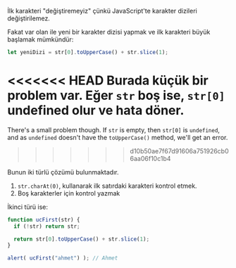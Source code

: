 İlk karakteri "değiştiremeyiz" çünkü JavaScript'te karakter dizileri değiştirilemez.

Fakat var olan ile yeni bir karakter dizisi yapmak ve ilk karakteri büyük başlamak mümkündür:

```js
let yeniDizi = str[0].toUpperCase() + str.slice(1);
```

<<<<<<< HEAD
Burada küçük bir problem var. Eğer `str` boş ise, `str[0]` undefined olur ve hata döner.
=======
There's a small problem though. If `str` is empty, then `str[0]` is `undefined`, and as `undefined` doesn't have the `toUpperCase()` method, we'll get an error.
>>>>>>> d10b50ae7f67d91606a751926cb06aa06f10c1b4

Bunun iki türlü çözümü bulunmaktadır.

1. `str.charAt(0)`, kullanarak ilk satırdaki karakteri kontrol etmek.
2. Boş karakterler için kontrol yazmak

İkinci türü ise:

```js run
function ucFirst(str) {
  if (!str) return str;

  return str[0].toUpperCase() + str.slice(1);
}

alert( ucFirst("ahmet") ); // Ahmet
```

